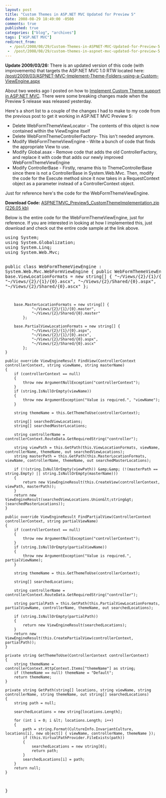 ```yaml
---
layout: post
title: "Custom Themes in ASP.NET MVC Updated for Preview 5"
date: 2008-08-29 18:49:00 -0500
comments: true
published: true
categories: ["blog", "archives"]
tags: ["ASP.NET MVC"]
redirect_from: 
  - /post/2008/08/29/Custom-Themes-in-ASPNET-MVC-Updated-for-Preview-5
 -  /post/2008/08/29/custom-themes-in-aspnet-mvc-updated-for-preview-5
---
```

<!-- more -->
<p><img src="/images/postsASPNETMVC_Preview4_CustomThemeFolderLayout.png" alt="" align="right" /></p>
<p><strong>Update 2009/03/26:</strong> There is an updated version of this code (with improvements) that targets the ASP.NET MVC 1.0 RTW located here: <a href="/post/2009/03/ASPNET-MVC-Implement-Theme-Folders-using-a-Custom-ViewEngine.aspx">/post/2009/03/ASPNET-MVC-Implement-Theme-Folders-using-a-Custom-ViewEngine.aspx</a>&nbsp;</p>
<p>About two weeks ago I posted on how to <a href="/post.aspx?id=ee0e253d-c746-4099-9795-81aaf14ad608">Implement Custom Theme support in ASP.NET MVC</a>. There were some breaking changes made when the Preview 5 release was released yesterday.</p>
<p>Here's a short list to a couple of the changes I had to make to my code from the previous post to get it working in ASP.NET MVC Preview 5:</p>
<ul>
<li>Delete WebFormThemeViewLocator - The contents of this object is now contained within the ViewEngine itself</li>
<li>Delete WebFormThemeControllerFactory- This isn't needed anymore.</li>
<li>Modify WebFormThemeViewEngine - Write a bunch of code that finds the appropriate View to use.</li>
<li>Modify Global.asax - Remove code that adds the old ControllerFactory, and replace it with code that adds our newly improved WebFormThemeViewEngine</li>
<li>Modify ControllerBase - Firstly, rename this to ThemeControllerBase since there is not a ControllerBase in System.Web.Mvc. Then, modify the code for the Execute method since it now takes in a RequestContext object as a parameter instead of a ControllerContext object.</li>
</ul>
<p>Just for reference here's the code for the WebFormThemeViewEngine.</p>
<p><strong>Download Code:</strong> <a href="/file.axd?file=ASPNETMVC_Preview5_CustomThemeImplementation.zip" rel="enclosure">ASPNETMVC_Preview5_CustomThemeImplementation.zip (226.05 kb)</a></p>
<p>Below is the entire code for the WebFormThemeViewEngine, just for reference. If you are interested in looking at how I implemented this, just download and check out the entire code sample at the link above.</p>
<pre class="brush: c-sharp; first-line: 1; tab-size: 4; toolbar: false; ">using System;
using System.Globalization;
using System.Linq;
using System.Web.Mvc;

public class WebFormThemeViewEngine : System.Web.Mvc.WebFormViewEngine
{
    public WebFormThemeViewEngine()
    {
        base.ViewLocationFormats = new string[] {
                "~/Views/{2}/{1}/{0}.aspx",
                "~/Views/{2}/{1}/{0}.ascx",
                "~/Views/{2}/Shared/{0}.aspx",
                "~/Views/{2}/Shared/{0}.ascx"
            };

        base.MasterLocationFormats = new string[] {
                "~/Views/{2}/{1}/{0}.master",
                "~/Views/{2}/Shared/{0}.master"
            };

        base.PartialViewLocationFormats = new string[] {
                "~/Views/{2}/{1}/{0}.aspx",
                "~/Views/{2}/{1}/{0}.ascx",
                "~/Views/{2}/Shared/{0}.aspx",
                "~/Views/{2}/Shared/{0}.ascx"
            };
    }

    public override ViewEngineResult FindView(ControllerContext controllerContext, string viewName, string masterName)
    {
        if (controllerContext == null)
        {
            throw new ArgumentNullException("controllerContext");
        }
        if (string.IsNullOrEmpty(viewName))
        {
            throw new ArgumentException("Value is required.", "viewName");
        }

        string themeName = this.GetThemeToUse(controllerContext);

        string[] searchedViewLocations;
        string[] searchedMasterLocations;

        string controllerName = controllerContext.RouteData.GetRequiredString("controller");

        string viewPath = this.GetPath(this.ViewLocationFormats, viewName, controllerName, themeName, out searchedViewLocations);
        string masterPath = this.GetPath(this.MasterLocationFormats, viewName, controllerName, themeName, out searchedMasterLocations);

        if (!(string.IsNullOrEmpty(viewPath)) &amp;&amp; (!(masterPath == string.Empty) || string.IsNullOrEmpty(masterName)))
        {
            return new ViewEngineResult(this.CreateView(controllerContext, viewPath, masterPath));
        }
        return new ViewEngineResult(searchedViewLocations.Union&lt;string&gt;(searchedMasterLocations));
    }

    public override ViewEngineResult FindPartialView(ControllerContext controllerContext, string partialViewName)
    {
        if (controllerContext == null)
        {
            throw new ArgumentNullException("controllerContext");
        }
        if (string.IsNullOrEmpty(partialViewName))
        {
            throw new ArgumentException("Value is required.", partialViewName);
        }

        string themeName = this.GetThemeToUse(controllerContext);

        string[] searchedLocations;

        string controllerName = controllerContext.RouteData.GetRequiredString("controller");

        string partialPath = this.GetPath(this.PartialViewLocationFormats, partialViewName, controllerName, themeName, out searchedLocations);

        if (string.IsNullOrEmpty(partialPath))
        {
            return new ViewEngineResult(searchedLocations);
        }
        return new ViewEngineResult(this.CreatePartialView(controllerContext, partialPath));
    }

    private string GetThemeToUse(ControllerContext controllerContext)
    {
        string themeName = controllerContext.HttpContext.Items["themeName"] as string;
        if (themeName == null) themeName = "Default";
        return themeName;
    }

    private string GetPath(string[] locations, string viewName, string controllerName, string themeName, out string[] searchedLocations)
    {
        string path = null;

        searchedLocations = new string[locations.Length];

        for (int i = 0; i &lt; locations.Length; i++)
        {
            path = string.Format(CultureInfo.InvariantCulture, locations[i], new object[] { viewName, controllerName, themeName });
            if (this.VirtualPathProvider.FileExists(path))
            {
                searchedLocations = new string[0];
                return path;
            }
            searchedLocations[i] = path;
        }
        return null;
    }
}</pre>
